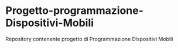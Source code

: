 # Progetto-programmazione-Dispositivi-Mobili
Repository contenente progetto di Programmazione Dispositivi Mobili 
